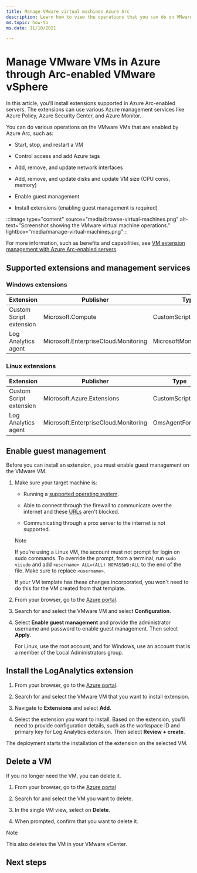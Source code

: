 ```yaml
---
title: Manage VMware virtual machines Azure Arc
description: Learn how to view the operations that you can do on VMware virtual machines and install the Log Analytics agent.
ms.topic: how-to 
ms.date: 11/10/2021

---
```


# Manage VMware VMs in Azure through Arc-enabled VMware vSphere

In this article, you'll install extensions supported in Azure Arc-enabled servers. The extensions can use various Azure management services like Azure Policy, Azure Security Center, and Azure Monitor.

You can do various operations on the VMware VMs that are enabled by Azure Arc, such as:

- Start, stop, and restart a VM

- Control access and add Azure tags

- Add, remove, and update network interfaces

- Add, remove, and update disks and update VM size (CPU cores, memory)

- Enable guest management

- Install extensions (enabling guest management is required)

:::image type="content" source="media/browse-virtual-machines.png" alt-text="Screenshot showing the VMware virtual machine operations." lightbox="media/manage-virtual-machines.png":::

For more information, such as benefits and capabilities, see [VM extension management with Azure Arc-enabled servers](../servers/manage-vm-extensions.md).

## Supported extensions and management services

### Windows extensions

|Extension |Publisher |Type |
|----------|----------|-----|
|Custom Script extension |Microsoft.Compute | CustomScriptExtension |
|Log Analytics agent |Microsoft.EnterpriseCloud.Monitoring |MicrosoftMonitoringAgent |

### Linux extensions

|Extension |Publisher |Type |
|----------|----------|-----|
|Custom Script extension |Microsoft.Azure.Extensions |CustomScript |
|Log Analytics agent |Microsoft.EnterpriseCloud.Monitoring |OmsAgentForLinux |

## Enable guest management

Before you can install an extension, you must enable guest management on the VMware VM.  

1. Make sure your target machine is:

   - Running a [supported operating system](../servers/agent-overview.md#supported-operating-systems).

   - Able to connect through the firewall to communicate over the internet and these [URLs](../servers/agent-overview.md#networking-configuration) aren't blocked.

   - Communicating through a prox server to the internet is not supported.

   >[!NOTE]
   >If you're using a Linux VM, the account must not prompt for login on sudo commands.  To override the prompt, from a terminal, run `sudo visudo` and add `<username> ALL=(ALL) NOPASSWD:ALL` to the end of the file.  Make sure to replace `<username>`.
   >
   >If your VM template has these changes incorporated, you won't need to do this for the VM created from that template.

1. From your browser, go to the [Azure portal](https://aka.ms/AzureArcVM).

2. Search for and select the VMware VM and select **Configuration**.

3. Select **Enable guest management** and provide the administrator username and password to enable guest management.  Then select **Apply**.

   For Linux, use the root account, and for Windows, use an account that is a member of the Local Administrators group. 

## Install the LogAnalytics extension

1. From your browser, go to the [Azure portal](https://aka.ms/AzureArcVM).

1. Search for and select the VMware VM that you want to install extension.

1. Navigate to **Extensions** and select **Add**.

1. Select the extension you want to install. Based on the extension, you'll need to provide configuration details, such as the workspace ID and primary key for Log Analytics extension. Then select **Review + create**.

The deployment starts the installation of the extension on the selected VM.

## Delete a VM

If you no longer need the VM, you can delete it.

1. From your browser, go to the [Azure portal](https://aka.ms/AzureArcVM)

2. Search for and select the VM you want to delete.

3. In the single VM view, select on **Delete**.

4. When prompted, confirm that you want to delete it.

>[!NOTE]
>This also deletes the VM in your VMware vCenter.

## Next steps